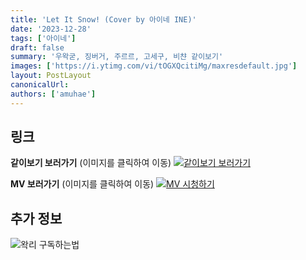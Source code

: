 ```yaml
---
title: 'Let It Snow! (Cover by 아이네 INE)'
date: '2023-12-28'
tags: ['아이네']
draft: false
summary: '우왁굳, 징버거, 주르르, 고세구, 비챤 같이보기'
images: ['https://i.ytimg.com/vi/tOGXQcitiMg/maxresdefault.jpg']
layout: PostLayout
canonicalUrl:
authors: ['amuhae']
---
```


## 링크

**같이보기 보러가기** (이미지를 클릭하여 이동)
[![같이보기 보러가기](https://cdn.discordapp.com/attachments/1136601898116464710/1137050327938506852/logo.png)](https://cafe.naver.com/steamindiegame/14236893)

**MV 보러가기** (이미지를 클릭하여 이동)
[![MV 시청하기](https://i.ytimg.com/vi/tOGXQcitiMg/maxresdefault.jpg)](https://youtu.be/tOGXQcitiMg?si=YLoKdNT2H1lF9-1B)

## 추가 정보

![왁리 구독하는법](https://cdn.discordapp.com/attachments/1136601898116464710/1137049857136267374/--2cut.gif)
